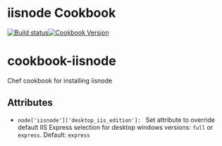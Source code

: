 # iisnode Cookbook
[![Build status](https://ci.appveyor.com/api/projects/status/github/AqoviaCookbooks/iisnode?branch=master&svg=true&retina=true)](https://ci.appveyor.com/project/AqoviaCookbooks/iisnode/branch/master)[![Cookbook Version](https://img.shields.io/cookbook/v/iisnode.svg)](https://supermarket.chef.io/cookbooks/iisnode)

# cookbook-iisnode
Chef cookbook for installing iisnode

## Attributes
* `node['iisnode']['desktop_iis_edition']: ` Set attribute to override default IIS Express selection for desktop windows versions: `full` or `express`. Default: `express`
